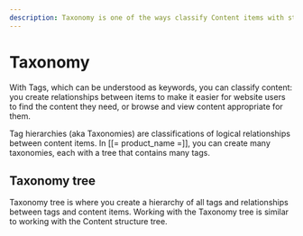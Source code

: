 ```yaml
---
description: Taxonomy is one of the ways classify Content items with structured tags.
---
```


# Taxonomy

With Tags, which can be understood as keywords, you can classify content: you 
create relationships between items to make it easier for website users to find 
the content they need, or browse and view content appropriate for them. 

Tag hierarchies (aka Taxonomies) are classifications of logical relationships 
between content items. 
In [[= product_name =]], you can create many taxonomies, each with a tree that 
contains many tags. 

## Taxonomy tree

Taxonomy tree is where you create a hierarchy of all tags and relationships between 
tags and content items.
Working with the Taxonomy tree is similar to working with the Content structure tree.
